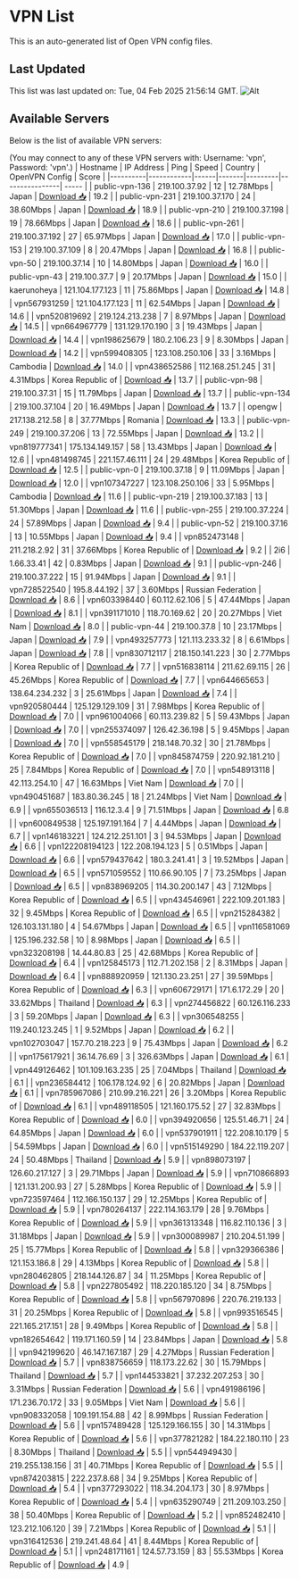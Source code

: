 # VPN List

This is an auto-generated list of Open VPN config files.

## Last Updated

This list was last updated on: Tue, 04 Feb 2025 21:56:14 GMT.
![Alt](https://repobeats.axiom.co/api/embed/186b98318ef1479477931607c1ad7d823f12451f.svg "Repobeats analytics image")

## Available Servers

Below is the list of available VPN servers:

(You may connect to any of these VPN servers with: Username: 'vpn', Password: 'vpn'.)
| Hostname | IP Address | Ping | Speed | Country | OpenVPN Config | Score |
|----------|------------|------|-------|---------|----------------| ----- |
| public-vpn-136 | 219.100.37.92 | 12 | 12.78Mbps | Japan | [Download 📥](./configs/server_0_JP.ovpn) | 19.2 |
| public-vpn-231 | 219.100.37.170 | 24 | 38.60Mbps | Japan | [Download 📥](./configs/server_1_JP.ovpn) | 18.9 |
| public-vpn-210 | 219.100.37.198 | 19 | 78.66Mbps | Japan | [Download 📥](./configs/server_2_JP.ovpn) | 18.6 |
| public-vpn-261 | 219.100.37.192 | 27 | 65.97Mbps | Japan | [Download 📥](./configs/server_3_JP.ovpn) | 17.0 |
| public-vpn-153 | 219.100.37.109 | 8 | 20.47Mbps | Japan | [Download 📥](./configs/server_4_JP.ovpn) | 16.8 |
| public-vpn-50 | 219.100.37.14 | 10 | 14.80Mbps | Japan | [Download 📥](./configs/server_5_JP.ovpn) | 16.0 |
| public-vpn-43 | 219.100.37.7 | 9 | 20.17Mbps | Japan | [Download 📥](./configs/server_6_JP.ovpn) | 15.0 |
| kaerunoheya | 121.104.177.123 | 11 | 75.86Mbps | Japan | [Download 📥](./configs/server_7_JP.ovpn) | 14.8 |
| vpn567931259 | 121.104.177.123 | 11 | 62.54Mbps | Japan | [Download 📥](./configs/server_8_JP.ovpn) | 14.6 |
| vpn520819692 | 219.124.213.238 | 7 | 8.97Mbps | Japan | [Download 📥](./configs/server_9_JP.ovpn) | 14.5 |
| vpn664967779 | 131.129.170.190 | 3 | 19.43Mbps | Japan | [Download 📥](./configs/server_10_JP.ovpn) | 14.4 |
| vpn198625679 | 180.2.106.23 | 9 | 8.30Mbps | Japan | [Download 📥](./configs/server_11_JP.ovpn) | 14.2 |
| vpn599408305 | 123.108.250.106 | 33 | 3.16Mbps | Cambodia | [Download 📥](./configs/server_12_KH.ovpn) | 14.0 |
| vpn438652586 | 112.168.251.245 | 31 | 4.31Mbps | Korea Republic of | [Download 📥](./configs/server_13_KR.ovpn) | 13.7 |
| public-vpn-98 | 219.100.37.31 | 15 | 11.79Mbps | Japan | [Download 📥](./configs/server_14_JP.ovpn) | 13.7 |
| public-vpn-134 | 219.100.37.104 | 20 | 16.49Mbps | Japan | [Download 📥](./configs/server_15_JP.ovpn) | 13.7 |
| opengw | 217.138.212.58 | 8 | 37.77Mbps | Romania | [Download 📥](./configs/server_16_RO.ovpn) | 13.3 |
| public-vpn-249 | 219.100.37.206 | 13 | 72.55Mbps | Japan | [Download 📥](./configs/server_17_JP.ovpn) | 13.2 |
| vpn819777341 | 175.134.149.157 | 58 | 13.43Mbps | Japan | [Download 📥](./configs/server_18_JP.ovpn) | 12.6 |
| vpn481498745 | 221.157.46.111 | 24 | 29.48Mbps | Korea Republic of | [Download 📥](./configs/server_19_KR.ovpn) | 12.5 |
| public-vpn-0 | 219.100.37.18 | 9 | 11.09Mbps | Japan | [Download 📥](./configs/server_20_JP.ovpn) | 12.0 |
| vpn107347227 | 123.108.250.106 | 33 | 5.95Mbps | Cambodia | [Download 📥](./configs/server_21_KH.ovpn) | 11.6 |
| public-vpn-219 | 219.100.37.183 | 13 | 51.30Mbps | Japan | [Download 📥](./configs/server_22_JP.ovpn) | 11.6 |
| public-vpn-255 | 219.100.37.224 | 24 | 57.89Mbps | Japan | [Download 📥](./configs/server_23_JP.ovpn) | 9.4 |
| public-vpn-52 | 219.100.37.16 | 13 | 10.55Mbps | Japan | [Download 📥](./configs/server_24_JP.ovpn) | 9.4 |
| vpn852473148 | 211.218.2.92 | 31 | 37.66Mbps | Korea Republic of | [Download 📥](./configs/server_25_KR.ovpn) | 9.2 |
| 2i6 | 1.66.33.41 | 42 | 0.83Mbps | Japan | [Download 📥](./configs/server_26_JP.ovpn) | 9.1 |
| public-vpn-246 | 219.100.37.222 | 15 | 91.94Mbps | Japan | [Download 📥](./configs/server_27_JP.ovpn) | 9.1 |
| vpn728522540 | 195.8.44.192 | 37 | 3.60Mbps | Russian Federation | [Download 📥](./configs/server_28_RU.ovpn) | 8.6 |
| vpn603398440 | 60.112.62.106 | 5 | 47.44Mbps | Japan | [Download 📥](./configs/server_29_JP.ovpn) | 8.1 |
| vpn391171010 | 118.70.169.62 | 20 | 20.27Mbps | Viet Nam | [Download 📥](./configs/server_30_VN.ovpn) | 8.0 |
| public-vpn-44 | 219.100.37.8 | 10 | 23.17Mbps | Japan | [Download 📥](./configs/server_31_JP.ovpn) | 7.9 |
| vpn493257773 | 121.113.233.32 | 8 | 6.61Mbps | Japan | [Download 📥](./configs/server_32_JP.ovpn) | 7.8 |
| vpn830712117 | 218.150.141.223 | 30 | 2.77Mbps | Korea Republic of | [Download 📥](./configs/server_33_KR.ovpn) | 7.7 |
| vpn516838114 | 211.62.69.115 | 26 | 45.26Mbps | Korea Republic of | [Download 📥](./configs/server_34_KR.ovpn) | 7.7 |
| vpn644665653 | 138.64.234.232 | 3 | 25.61Mbps | Japan | [Download 📥](./configs/server_35_JP.ovpn) | 7.4 |
| vpn920580444 | 125.129.129.109 | 31 | 7.98Mbps | Korea Republic of | [Download 📥](./configs/server_36_KR.ovpn) | 7.0 |
| vpn961004066 | 60.113.239.82 | 5 | 59.43Mbps | Japan | [Download 📥](./configs/server_37_JP.ovpn) | 7.0 |
| vpn255374097 | 126.42.36.198 | 5 | 9.45Mbps | Japan | [Download 📥](./configs/server_38_JP.ovpn) | 7.0 |
| vpn558545179 | 218.148.70.32 | 30 | 21.78Mbps | Korea Republic of | [Download 📥](./configs/server_39_KR.ovpn) | 7.0 |
| vpn845874759 | 220.92.181.210 | 25 | 7.84Mbps | Korea Republic of | [Download 📥](./configs/server_40_KR.ovpn) | 7.0 |
| vpn548913118 | 42.113.254.10 | 47 | 16.63Mbps | Viet Nam | [Download 📥](./configs/server_41_VN.ovpn) | 7.0 |
| vpn490451687 | 183.80.36.245 | 18 | 21.24Mbps | Viet Nam | [Download 📥](./configs/server_42_VN.ovpn) | 6.9 |
| vpn655036513 | 116.12.3.4 | 9 | 71.51Mbps | Japan | [Download 📥](./configs/server_43_JP.ovpn) | 6.8 |
| vpn600849538 | 125.197.191.164 | 7 | 4.44Mbps | Japan | [Download 📥](./configs/server_44_JP.ovpn) | 6.7 |
| vpn146183221 | 124.212.251.101 | 3 | 94.53Mbps | Japan | [Download 📥](./configs/server_45_JP.ovpn) | 6.6 |
| vpn122208194123 | 122.208.194.123 | 5 | 0.51Mbps | Japan | [Download 📥](./configs/server_46_JP.ovpn) | 6.6 |
| vpn579437642 | 180.3.241.41 | 3 | 19.52Mbps | Japan | [Download 📥](./configs/server_47_JP.ovpn) | 6.5 |
| vpn571059552 | 110.66.90.105 | 7 | 73.25Mbps | Japan | [Download 📥](./configs/server_48_JP.ovpn) | 6.5 |
| vpn838969205 | 114.30.200.147 | 43 | 7.12Mbps | Korea Republic of | [Download 📥](./configs/server_49_KR.ovpn) | 6.5 |
| vpn434546961 | 222.109.201.183 | 32 | 9.45Mbps | Korea Republic of | [Download 📥](./configs/server_50_KR.ovpn) | 6.5 |
| vpn215284382 | 126.103.131.180 | 4 | 54.67Mbps | Japan | [Download 📥](./configs/server_51_JP.ovpn) | 6.5 |
| vpn116581069 | 125.196.232.58 | 10 | 8.98Mbps | Japan | [Download 📥](./configs/server_52_JP.ovpn) | 6.5 |
| vpn323208198 | 14.44.80.83 | 25 | 42.68Mbps | Korea Republic of | [Download 📥](./configs/server_53_KR.ovpn) | 6.4 |
| vpn125845173 | 112.71.202.158 | 2 | 8.31Mbps | Japan | [Download 📥](./configs/server_54_JP.ovpn) | 6.4 |
| vpn888920959 | 121.130.23.251 | 27 | 39.59Mbps | Korea Republic of | [Download 📥](./configs/server_55_KR.ovpn) | 6.3 |
| vpn606729171 | 171.6.172.29 | 20 | 33.62Mbps | Thailand | [Download 📥](./configs/server_56_TH.ovpn) | 6.3 |
| vpn274456822 | 60.126.116.233 | 3 | 59.20Mbps | Japan | [Download 📥](./configs/server_57_JP.ovpn) | 6.3 |
| vpn306548255 | 119.240.123.245 | 1 | 9.52Mbps | Japan | [Download 📥](./configs/server_58_JP.ovpn) | 6.2 |
| vpn102703047 | 157.70.218.223 | 9 | 75.43Mbps | Japan | [Download 📥](./configs/server_59_JP.ovpn) | 6.2 |
| vpn175617921 | 36.14.76.69 | 3 | 326.63Mbps | Japan | [Download 📥](./configs/server_60_JP.ovpn) | 6.1 |
| vpn449126462 | 101.109.163.235 | 25 | 7.04Mbps | Thailand | [Download 📥](./configs/server_61_TH.ovpn) | 6.1 |
| vpn236584412 | 106.178.124.92 | 6 | 20.82Mbps | Japan | [Download 📥](./configs/server_62_JP.ovpn) | 6.1 |
| vpn785967086 | 210.99.216.221 | 26 | 3.20Mbps | Korea Republic of | [Download 📥](./configs/server_63_KR.ovpn) | 6.1 |
| vpn489118505 | 121.160.175.52 | 27 | 32.83Mbps | Korea Republic of | [Download 📥](./configs/server_64_KR.ovpn) | 6.0 |
| vpn394920656 | 125.51.46.71 | 24 | 64.85Mbps | Japan | [Download 📥](./configs/server_65_JP.ovpn) | 6.0 |
| vpn537901911 | 122.208.10.179 | 5 | 54.59Mbps | Japan | [Download 📥](./configs/server_66_JP.ovpn) | 6.0 |
| vpn515149290 | 184.22.119.207 | 24 | 50.48Mbps | Thailand | [Download 📥](./configs/server_67_TH.ovpn) | 5.9 |
| vpn898073197 | 126.60.217.127 | 3 | 29.71Mbps | Japan | [Download 📥](./configs/server_68_JP.ovpn) | 5.9 |
| vpn710866893 | 121.131.200.93 | 27 | 5.28Mbps | Korea Republic of | [Download 📥](./configs/server_69_KR.ovpn) | 5.9 |
| vpn723597464 | 112.166.150.137 | 29 | 12.25Mbps | Korea Republic of | [Download 📥](./configs/server_70_KR.ovpn) | 5.9 |
| vpn780264137 | 222.114.163.179 | 28 | 9.76Mbps | Korea Republic of | [Download 📥](./configs/server_71_KR.ovpn) | 5.9 |
| vpn361313348 | 116.82.110.136 | 3 | 31.18Mbps | Japan | [Download 📥](./configs/server_72_JP.ovpn) | 5.9 |
| vpn300089987 | 210.204.51.199 | 25 | 15.77Mbps | Korea Republic of | [Download 📥](./configs/server_73_KR.ovpn) | 5.8 |
| vpn329366386 | 121.153.186.8 | 29 | 4.13Mbps | Korea Republic of | [Download 📥](./configs/server_74_KR.ovpn) | 5.8 |
| vpn280462805 | 218.144.126.87 | 34 | 11.25Mbps | Korea Republic of | [Download 📥](./configs/server_75_KR.ovpn) | 5.8 |
| vpn227805492 | 118.220.185.120 | 34 | 8.75Mbps | Korea Republic of | [Download 📥](./configs/server_76_KR.ovpn) | 5.8 |
| vpn567970896 | 220.76.219.133 | 31 | 20.25Mbps | Korea Republic of | [Download 📥](./configs/server_77_KR.ovpn) | 5.8 |
| vpn993516545 | 221.165.217.151 | 28 | 9.49Mbps | Korea Republic of | [Download 📥](./configs/server_78_KR.ovpn) | 5.8 |
| vpn182654642 | 119.171.160.59 | 14 | 23.84Mbps | Japan | [Download 📥](./configs/server_79_JP.ovpn) | 5.8 |
| vpn942199620 | 46.147.167.187 | 29 | 4.27Mbps | Russian Federation | [Download 📥](./configs/server_80_RU.ovpn) | 5.7 |
| vpn838756659 | 118.173.22.62 | 30 | 15.79Mbps | Thailand | [Download 📥](./configs/server_81_TH.ovpn) | 5.7 |
| vpn144533821 | 37.232.207.253 | 30 | 3.31Mbps | Russian Federation | [Download 📥](./configs/server_82_RU.ovpn) | 5.6 |
| vpn491986196 | 171.236.70.172 | 33 | 9.05Mbps | Viet Nam | [Download 📥](./configs/server_83_VN.ovpn) | 5.6 |
| vpn908332058 | 109.191.154.88 | 42 | 8.99Mbps | Russian Federation | [Download 📥](./configs/server_84_RU.ovpn) | 5.6 |
| vpn157489428 | 125.129.166.155 | 30 | 14.31Mbps | Korea Republic of | [Download 📥](./configs/server_85_KR.ovpn) | 5.6 |
| vpn377821282 | 184.22.180.110 | 23 | 8.30Mbps | Thailand | [Download 📥](./configs/server_86_TH.ovpn) | 5.5 |
| vpn544949430 | 219.255.138.156 | 31 | 40.71Mbps | Korea Republic of | [Download 📥](./configs/server_87_KR.ovpn) | 5.5 |
| vpn874203815 | 222.237.8.68 | 34 | 9.25Mbps | Korea Republic of | [Download 📥](./configs/server_88_KR.ovpn) | 5.4 |
| vpn377293022 | 118.34.204.173 | 30 | 8.97Mbps | Korea Republic of | [Download 📥](./configs/server_89_KR.ovpn) | 5.4 |
| vpn635290749 | 211.209.103.250 | 38 | 50.40Mbps | Korea Republic of | [Download 📥](./configs/server_90_KR.ovpn) | 5.2 |
| vpn852482410 | 123.212.106.120 | 39 | 7.21Mbps | Korea Republic of | [Download 📥](./configs/server_91_KR.ovpn) | 5.1 |
| vpn316412536 | 219.241.48.64 | 41 | 8.44Mbps | Korea Republic of | [Download 📥](./configs/server_92_KR.ovpn) | 5.1 |
| vpn248171161 | 124.57.73.159 | 83 | 55.53Mbps | Korea Republic of | [Download 📥](./configs/server_93_KR.ovpn) | 4.9 |

